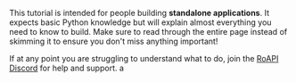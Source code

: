 This tutorial is intended for people building **standalone applications**. It expects basic Python knowledge but will 
explain almost everything you need to know to build. Make sure to read through the entire page instead of skimming it to
ensure you don't miss anything important!  

If at any point you are struggling to understand what to do, join the [RoAPI Discord](https://discord.gg/N8yUdkSJwA) for
help and support.
a
